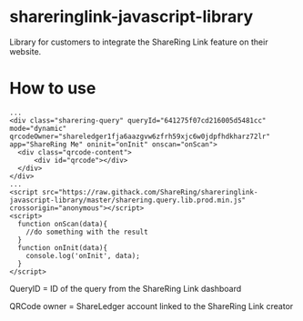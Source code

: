 # shareringlink-javascript-library
Library for customers to integrate the ShareRing Link feature on their website.


# How to use
```
...
<div class="sharering-query" queryId="641275f07cd216005d5481cc" mode="dynamic" qrcodeOwner="shareledger1fja6aazgvw6zfrh59xjc6w0jdpfhdkharz72lr" app="ShareRing Me" oninit="onInit" onscan="onScan">
  <div class="qrcode-content">
      <div id="qrcode"></div>
  </div>
</div>
...
<script src="https://raw.githack.com/ShareRing/shareringlink-javascript-library/master/sharering.query.lib.prod.min.js" crossorigin="anonymous"></script>
<script>
  function onScan(data){
    //do something with the result
  }
  function onInit(data){
    console.log('onInit', data);
  }
</script>
```

QueryID = ID of the query from the ShareRing Link dashboard

QRCode owner = ShareLedger account linked to the ShareRing Link creator

